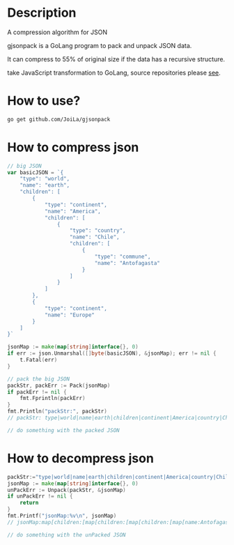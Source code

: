 # Description

A compression algorithm for JSON

gjsonpack is a GoLang program to pack and unpack JSON data.

It can compress to 55% of original size if the data has a recursive structure. 

take JavaScript transformation to GoLang, source repositories please [see](https://github.com/rgcl/jsonpack).



# How to use?

```bash
go get github.com/JoiLa/gjsonpack
```



# How to compress json

```go
// big JSON
var basicJSON = `{
    "type": "world",
    "name": "earth",
    "children": [
        {
            "type": "continent",
            "name": "America",
            "children": [
                {
                    "type": "country",
                    "name": "Chile",
                    "children": [
                        {
                            "type": "commune",
                            "name": "Antofagasta"
                        }
                    ]
                }
            ]
        },
        {
            "type": "continent",
            "name": "Europe"
        }
    ]
}`

jsonMap := make(map[string]interface{}, 0)
if err := json.Unmarshal([]byte(basicJSON), &jsonMap); err != nil {
    t.Fatal(err)
}

// pack the big JSON 
packStr, packErr := Pack(jsonMap)
if packErr != nil {
    fmt.Fprintln(packErr)
}
fmt.Println("packStr:", packStr)
// packStr: type|world|name|earth|children|continent|America|country|Chile|commune|Antofagasta|Europe^^^$0|1|2|3|4|@$0|5|2|6|4|@$0|7|2|8|4|@$0|9|2|A]]]]]|$0|5|2|B]]]

// do something with the packed JSON

```



# How to decompress json

```go
packStr:="type|world|name|earth|children|continent|America|country|Chile|commune|Antofagasta|Europe^^^$0|1|2|3|4|@$0|5|2|6|4|@$0|7|2|8|4|@$0|9|2|A]]]]]|$0|5|2|B]]]"
jsonMap := make(map[string]interface{}, 0)
unPackErr := Unpack(packStr, &jsonMap)
if unPackErr != nil {
    return
}
fmt.Printf("jsonMap:%v\n", jsonMap)
// jsonMap:map[children:[map[children:[map[children:[map[name:Antofagasta type:commune]] name:Chile type:country]] name:America type:continent] map[name:Europe type:continent]] name:earth type:world]

// do something with the unPacked JSON
```

